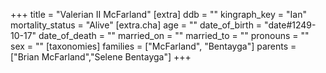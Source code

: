 +++
title = "Valerian II McFarland"
[extra]
ddb = ""
kingraph_key = "Ian"
mortality_status = "Alive"
[extra.cha]
age = ""
date_of_birth = "date#1249-10-17"
date_of_death = ""
married_on = ""
married_to = ""
pronouns = ""
sex = ""
[taxonomies]
families = ["McFarland", "Bentayga"]
parents = ["Brian McFarland","Selene Bentayga"]
+++

